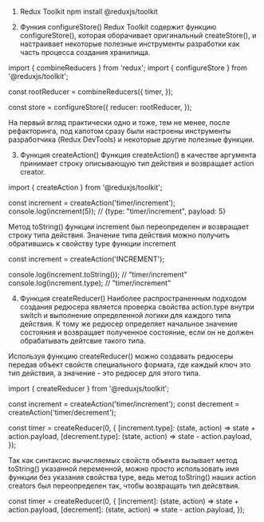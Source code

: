 1. Redux Toolkit
   npm install @reduxjs/toolkit

2. Функия configureStore()
   Redux Toolkit содержит функцию configureStore(),
   которая оборачивает оригинальный createStore(),
   и настраивает некоторые полезные инструменты разработки
   как часть процесса создания хранилища.

import { combineReducers } from 'redux';
import { configureStore } from '@reduxjs/toolkit';

const rootReducer = combineReducers({
timer,
});

const store = configureStore({
reducer: rootReducer,
});

На первый вгляд практически одно и тоже, тем не менее,
после рефакторинга, под капотом сразу были настроены
инструменты разработчика (Redux DevTools) и некоторые другие полезные функции.

3. Функция createAction()
   Функция createAction() в качестве аргумента принимает строку
   описывающую тип действия и возвращает action creator.

import { createAction } from '@reduxjs/toolkit';

const increment = createAction('timer/increment');
console.log(increment(5)); // {type: "timer/increment", payload: 5}

Метод toString() функции increment был переопределен
и возвращает строку типа действия.
Значение типа действия можно получить обратившись
к свойству type функции increment

const increment = createAction('INCREMENT');

console.log(increment.toString()); // "timer/increment"
console.log(increment.type); // "timer/increment"

4. Функция createReducer()
   Наиболее распространенным подходом создания редюсера
   является проверка свойства action.type внутри switch
   и выполнение определенной логики для каждого типа действия.
   К тому же редюсер определяет начальное значение состояния
   и возвращает полученное состояние,
   если он не должен обрабатывать дейтсвие такого типа.

Используя функцию createReducer() можно создавать редюсеры
передав объект свойств специального формата,
где каждый ключ это тип действия,
а значение - это редюсер для этого типа.

import { createReducer } from '@reduxjs/toolkit';

const increment = createAction('timer/increment');
const decrement = createAction('timer/decrement');

const timer = createReducer(0, {
[increment.type]: (state, action) => state + action.payload,
[decrement.type]: (state, action) => state - action.payload,
});

Так как синтаксис вычисляемых свойств объекта вызывает
метод toString() указанной переменной, можно просто использовать
имя функции без указания свойства type,
ведь метод toString() наших action creators был переопределен так,
чтобы возвращать тип дейсвтвия.

const timer = createReducer(0, {
[increment]: (state, action) => state + action.payload,
[decrement]: (state, action) => state - action.payload,
});
